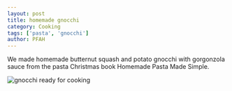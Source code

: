 ```yaml
---
layout: post
title: homemade gnocchi
category: Cooking
tags: ['pasta', 'gnocchi']
author: PFAH
---
```

We made homemade butternut squash and potato gnocchi with gorgonzola sauce from the pasta Christmas book Homemade Pasta Made Simple. 

![gnocchi ready for cooking](assets/img/2017-12-30_gnocchi.jpg)